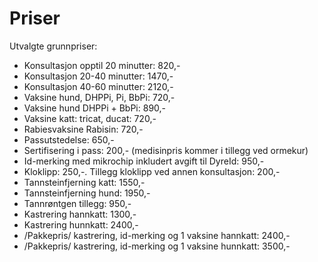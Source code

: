 # Priser

Utvalgte grunnpriser:

  - Konsultasjon opptil 20 minutter: 820,- 
  - Konsultasjon 20-40 minutter: 1470,-
  - Konsultasjon 40-60 minutter: 2120,-
  - Vaksine hund, DHPPi, Pi, BbPi: 720,-
  - Vaksine hund DHPPi + BbPi: 890,-
  - Vaksine katt: tricat, ducat: 720,-
  - Rabiesvaksine Rabisin: 720,-
  - Passutstedelse: 650,-
  - Sertifisering i pass: 200,- (medisinpris kommer i tillegg ved ormekur)
  - Id-merking med mikrochip inkludert avgift til DyreId: 950,-
  - Kloklipp: 250,-. Tillegg kloklipp ved annen konsultasjon: 200,-
  - Tannsteinfjerning katt: 1550,-
  - Tannsteinfjerning hund: 1950,-
  - Tannrøntgen tillegg: 950,-
  - Kastrering hannkatt: 1300,-
  - Kastrering hunnkatt: 2400,-
  - /Pakkepris/ kastrering, id-merking og 1 vaksine hannkatt: 2400,-
  - /Pakkepris/ kastrering, id-merking og 1 vaksine hunnkatt: 3500,-




